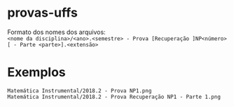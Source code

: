 # provas-uffs

Formato dos nomes dos arquivos:  
`<nome da disciplina>/<ano>.<semestre> - Prova [Recuperação ]NP<número>[ - Parte <parte>].<extensão>`  
  
Exemplos
====
`Matemática Instrumental/2018.2 - Prova NP1.png`  
`Matemática Instrumental/2018.2 - Prova Recuperação NP1 - Parte 1.png`
